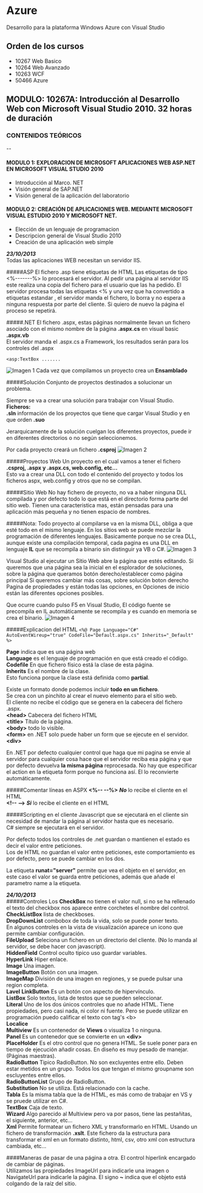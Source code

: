 Azure
=====

  Desarrollo para la plataforma Windows Azure con Visual Studio

Orden de los cursos
-------------------
* 10267 Web Basico  
* 10264 Web Avanzado
* 10263 WCF  
* 50466 Azure  

## MODULO: 10267A: Introducción al Desarrollo Web con Microsoft Visual Studio 2010. 32 horas de duración

### CONTENIDOS TEÓRICOS
--
#### MODULO 1: EXPLORACION DE MICROSOFT APLICACIONES WEB ASP.NET EN MICROSOFT VISUAL STUDIO 2010
* Introducción al Marco. NET
* Visión general de SAP.NET
* Visión general de la aplicación del laboratorio

#### MODULO 2: CREACIÓN DE APLICACIONES WEB. MEDIANTE MICROSOFT VISUAL ESTUDIO 2010 Y MICROSOFT NET.
* Elección de un lenguaje de programacion
* Descripcion general de Visual Studio 2010
* Creación de una aplicación web simple

***23/10/2013***  
Todas las aplicaciones WEB necesitan un servidor IIS.

#####ASP
El fichero .asp tiene etiquetas de HTML
Las etiquetas de tipo \<%-------%\> lo procesará el servidor.
Al pedir una página al servidor IIS este realiza una copia del fichero para el usuario que las ha pedido.
El servidor procesa todas las etiquetas \<% y una vez que ha convertido a etiquetas estandar , el servidor manda el fichero, lo borra y no espera a ninguna respuesta por parte del cliente.
Si quiero de nuevo la página el proceso se repetirá.

#####.NET
El fichero .aspx, estas páginas normalmente llevan un fichero asociado con el mismo nombre de la página
**.aspx.cs** en visual basic **.aspx.vb**  
El servidor manda el .aspx.cs a Framework, los resultados serán para los controles del .aspx

`<asp:TextBox .......`


![Imagen 1](Imagenes/CursoAzureImg01.png)
Cada vez que compilamos un proyecto crea un **Ensamblado**

#####Solución
Conjunto de proyectos destinados a solucionar un problema.

Siempre se va a crear una solución para trabajar con Visual Studio.
**Ficheros:**  
**.sln** información de los proyectos que tiene que cargar Visual Studio y en que orden
**.suo**

Jerarquicamente de la solución cuelgan los diferentes proyectos, puede ir en diferentes directorios o no según seleccionemos.

Por cada proyecto creará un fichero **.csproj**
![Imagen 2](Imagenes/CursoAzureImg02.png)

#####Proyectos Web
Un proyecto en el cual vamos a tener el fichero **.csproj, .aspx y .aspx.cs, web.config, etc...**  
Esto va a crear una DLL con todo el contenido del proyecto y todos los ficheros aspx, web.config y otros que no se compilan.

#####Sitio Web
No hay fichero de proyecto, no va a haber ninguna DLL compilada y por defecto todo lo que está en el directorio forma parte del sitio web.
Tienen una caracteristica mas, están pensadas para una aplicación más pequeña y no tienen espacio de nombres.

#####Nota:
Todo proyecto al compilarse va en la misma DLL, obliga a que esté todo en el mismo lenguaje.
En los sitios web se puede mezclar la programación de diferentes lenguajes. Basicamente porque no se crea DLL, aunque existe una compilación temporal, cada pagina es una DLL en lenguaje **IL** que se recompila a binario sin distinguir ya VB o C#.
![Imagen 3](Imagenes/CursoAzureImg03.png)

Visual Studio al ejecutar un Sitio Web abre la página que estés editando.
Si queremos que una página sea la inicial en el esplorador de soluciones, sobre la página que queramos botón derecho/establecer como página principal
Si queremos cambiar más cosas, sobre solución boton derecho Pagina de propiedades y están todas las opciones, en Opciones de inicio están las diferentes opciones posibles.

Que ocurre cuando pulso F5 en Visual Studio,
El código fuente se precompila en IL automáticamente se recompila y es cuando en memoria se crea el binario.
![Imagen 4](Imagenes/CursoAzureImg04.png)

#####Explicacion del HTML
`<%@ Page Language="C#" AutoEventWireup="true" CodeFile="Default.aspx.cs" Inherits="_Default" %>`

**Page** indica que es una página web  
**Language** es el lenguaje de programación en que está creado el código.  
**Codefile** En que fichero físico está la clase de esta página.  
**Inherits** Es el nombre de la clase.  
Esto funciona porque la clase está definida como **partial**.  

Existe un formato donde podemos incluir **todo en un fichero**.  
Se crea con un pinchito al crear el nuevo elemento para el sitio web.  
El cliente no recibe el código que se genera en la cabecera del fichero .aspx.  
**\<head\>** Cabecera del fichero HTML  
**\<title\>** Título de la página.  
**\<body\>** todo lo visible.  
**\<form\>** en .NET solo puede haber un form que se ejecute en el servidor.  
**\<div\>**  

En .NET por defecto cualquier control que haga que mi pagina se envie al servidor para cualquier cosa hace que el servidor reciba esa página y que por defecto devuelva **la misma página** reprocesada.
No hay que especificar el action en la etiqueta form porque no funciona así. El lo reconvierte automáticamente.  

#####Comentar líneas en ASPX
**\<%--     --%\>** ***No*** lo recibe el cliente en el HTML  
**\<!--     --\>**  ***Si*** lo recibe el cliente en el HTML  

#####Scripting en el cliente
Javascript que se ejecutará en el cliente sin necesidad de mandar la página al servidor hasta que es necesario.  
C# siempre se ejecutará en el servidor.  

Por defecto todos los controles de .net guardan o mantienen el estado es decir el valor entre peticiones.  
Los de HTML no guardan el valor entre peticiones, este comportamiento es por defecto, pero se puede cambiar en los dos.  

La etiqueta **runat="server"** permite que vea el objeto en el servidor, en este caso el valor se guarda entre peticiones, además que añade el parametro name a la etiqueta.  

***24/10/2013***    
#####Controles
Los **CheckBox** no tienen el valor null, si no se ha rellenado el texto del checkbox nos aparece entre corchetes el nombre del control.  
**CheckListBox** lista de checkboses.  
**DropDownList** combobox de toda la vida, solo se puede poner texto.  
En algunos controles en la vista de visualización aparece un icono que permite cambiar configuración.  
**FileUpload** Seleciona un fichero en un directorio del cliente. (No lo manda al servidor, se debe hacer con javascript).  
**HiddenField** Control oculto tipico uso guardar variables.  
**HyperLink** Hiper enlace.  
**Image** Una imagen.  
**ImageButton** Botón con una imagen.  
**ImageMap** División de una imagen en regiones, y se puede pulsar una region completa.  
**Lavel** 
**LinkButton** Es un botón con aspecto de hipervínculo.  
**ListBox** Solo textos, lista de testos que se pueden seleccionar.  
**Literal** Uno de los dos únicos controles que no añade HTML. Tiene propiedades, pero casi nada, ni color ni fuente. Pero se puede utilizar en programación puedo calificar el texto con tag's \<b\>  
**Localice**  
**Multiview** Es un contenedor de **Views** o visualiza 1 o ninguna.  
**Panel** Es un contenedor que se convierte en un **\<div\>**  
**PlaceHolder** Es el otro control que no genera HTML. Se suele poner para en tiempo de ejecución añadir cosas. En diseño es muy pesado de manejar. (Páginas maestras).  
**RadioButton** Tipico RadioButton. No son excluyentes entre ello. Deben estar metidos en un grupo. Todos los que tengan el mismo groupname son escluyentes entre ellos.  
**RadioButtonList** Grupo de RadioButton.  
**Substitution** No se utiliza. Está relacionado con la cache.  
**Tabla** Es la misma tabla que la de HTML, es más como de trabajar en VS y se pruede utilizar en C#.  
**TextBox** Caja de texto.  
**Wizard** Algo parecido al Multiview pero va por pasos, tiene las pestañitas, el siguiente, anterior, etc...  
**Xml** Permite formatear un fichero XML y transformarlo en HTML. Usando un fichero de transformación **.xslt**. Este fichero da la estructura para transformar el xml en un formato distinto, html, csv, otro xml con estructura cambiada, etc...  

####Maneras de pasar de una página a otra.
El control hiperlink encargado de cambiar de páginas.  
Utilizamos las propiedades ImageUrl para indicarle una imagen o NavigateUrl para indicarle la página. El signo **\~** indica que el objeto está colgando de la raíz del sitio.  
